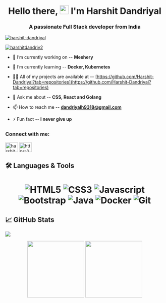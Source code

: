 <h1 align="center">  Hello there, <img src="https://media.giphy.com/media/hvRJCLFzcasrR4ia7z/giphy.gif" width="28"> I'm Harshit Dandriyal</h1>
<h3 align="center">A passionate Full Stack developer from India</h3>

<p align="left"> <a href="https://github.com/ryo-ma/github-profile-trophy"><img src="https://github-profile-trophy.vercel.app/?username=harshit-dandriyal" alt="harshit-dandriyal" /></a> </p>

<p align="left"> <a href="https://twitter.com/Coder_Harshit_" target="blank"><img src="https://img.shields.io/twitter/follow/Coder_Harshit_?logo=twitter&style=for-the-badge" alt="harshitdandriy2" /></a> </p>

- 🔭 I’m currently working on -- **Meshery**

- 🌱 I’m currently learning -- **Docker, Kubernetes**

- 👨‍💻 All of my projects are available at -- [https://github.com/Harshit-Dandriyal?tab=repositories](https://github.com/Harshit-Dandriyal?tab=repositories)

- 💬 Ask me about -- **CSS, React and Golang**

- 📫 How to reach me -- **dandriyalh9318@gmail.com**

- ⚡ Fun fact -- **I never give up**

<h3 align="left">Connect with me:</h3>
<p align="left">
<a href="https://twitter.com/harshitdandriy2" target="blank"><img align="center" src="https://raw.githubusercontent.com/rahuldkjain/github-profile-readme-generator/master/src/images/icons/Social/twitter.svg" alt="harshitdandriy2" height="30" width="40" /></a>
<a href="https://linkedin.com/in/https://www.linkedin.com/in/harshit-dandriyal-98866419a/" target="blank"><img align="center" src="https://raw.githubusercontent.com/rahuldkjain/github-profile-readme-generator/master/src/images/icons/Social/linked-in-alt.svg" alt="https://www.linkedin.com/in/harshit-dandriyal-98866419a/" height="30" width="40" /></a>
</p>

## 🛠 Languages & Tools 
<h1 align = "center">

![HTML5](https://img.shields.io/badge/HTML5-E34F26?style=for-the-badge&logo=html5&logoColor=white)
![CSS3](https://img.shields.io/badge/CSS3-1572B6?style=for-the-badge&logo=css3&logoColor=white)
![Javascript](https://img.shields.io/badge/JavaScript-323330?style=for-the-badge&logo=javascript&logoColor=F7DF1E)
![Bootstrap](https://img.shields.io/badge/-bootstrap-5448C8?style=for-the-badge&logo=bootstrap&logoColor=white)
![Java](https://img.shields.io/badge/-java-red?style=for-the-badge&logo=java&logoColor=black)
![Docker](https://img.shields.io/badge/-docker-0db7ed?style=for-the-badge&logo=docker&logoColor=white)
![Git](https://img.shields.io/badge/-git-F1502F?style=for-the-badge&logo=git&logoColor=white)

</h1>

## 📈 GitHub Stats

![](https://activity-graph.herokuapp.com/graph?username=Harshit-Dandriyal&theme=dracula&hide_border=true;count_private=true)

<p align="center">
<img height="180em" src="https://github-readme-stats.vercel.app/api?username=Harshit-Dandriyal&amp;show_icons=true&amp;theme=dracula&amp; include_all_commits=true&amp;count_private=true" style="max-width:120%;">

<img height="180em" style="max-width:100%;" src="https://github-readme-streak-stats.herokuapp.com?user=Harshit-Dandriyal&theme=dracula&amp;include_all_commits=true&amp;count_private=true">
 </p>
 
